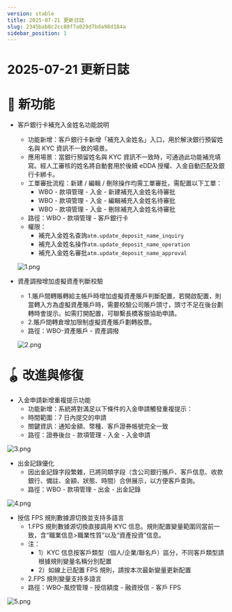 ```yaml
---
version: stable
title: 2025-07-21 更新日誌
slug: 2345bab0c2cc80f7a029d7bda98d184a
sidebar_position: 1
---
```



# 2025-07-21 更新日誌


# 🎉 新功能

- 客戶銀行卡補充入金姓名功能說明
    - 功能新增：客戶銀行卡新增「補充入金姓名」入口，用於解決銀行預留姓名與 KYC 資訊不一致的場景。
    - 應用場景：當銀行預留姓名與 KYC 資訊不一致時，可通過此功能補充填寫。經人工審核的姓名將自動套用於後續 eDDA 授權、入金自動匹配及銀行卡綁卡。
    - 工單審批流程：新建 / 編輯 / 刪除操作均需工單審批，需配置以下工單：
        - WBO - 款項管理 - 入金 - 新建補充入金姓名待審批
        - WBO - 款項管理 - 入金 - 編輯補充入金姓名待審批
        - WBO - 款項管理 - 入金 - 刪除補充入金姓名待審批
    - 路徑：WBO - 款項管理 - 客戶銀行卡
    - 權限：
        - 補充入金姓名查詢`atm.update_deposit_name_inquiry`
        - 補充入金姓名操作`atm.update_deposit_name_operation`
        - 補充入金姓名審批`atm.update_deposit_name_approval`

    ![1.png](/assets/532a367e95fb9f13935802be4802a69c.png)

- 資產調撥增加虛擬資產判斷校驗
    - 1.賬戶間轉賬轉給主帳戶時增加虛擬資產賬戶判斷配置，若開啟配置，則當轉入方為虛擬資產賬戶時，需要校驗公司賬戶頭寸，頭寸不足在後台劃轉時會提示。如需打開配置，可聯繫長橋客服協助申請。
    - 2.賬戶間轉倉增加限制虛擬資產賬戶劃轉股票。
    - 路徑：WBO-資產賬戶 - 資產調撥

    ![2.png](/assets/6dc635e7e8ce0583cccbd8679097c980.png)


# 🪀 改進與修復

- 入金申請新增重複提示功能
    - 功能新增：系統將對滿足以下條件的入金申請觸發重複提示：
    - 時間範圍：7 日內提交的申請
    - 關鍵資訊：通知金額、幣種、客戶證券帳號完全一致
    - 路徑：證券後台 - 款項管理 - 入金 - 入金申請

![3.png](/assets/64886661a5c5fc7c8714e4384d046cbe.png)

- 出金記錄優化
    - 因出金記錄字段繁雜，已將同類字段（含公司銀行賬戶、客戶信息、收款銀行、備註、金額、狀態、時間）合併展示，以方便客戶查詢。
    - 路徑：WBO - 款項管理 - 出金 - 出金記錄

![4.png](/assets/5ced31319e1a8970f5f11cebffa510ff.png)

- 授信 FPS 規則數據源切換並支持多語言
    - 1.FPS 規則數據源切換直接調用 KYC 信息。規則配置變量範圍同當前一致，含“職業信息>職業性質”以及“資產投資”信息。
    - 注：
        - 1）KYC 信息按客戶類型（個人/企業/聯名戶）區分，不同客戶類型請根據規則變量名稱分別配置
        - 2）如線上已配置 FPS 規則，請按本次最新變量更新配置
    - 2.FPS 規則變量支持多語言
    - 路徑：WBO-風控管理 - 授信額度 - 融資授信 - 客戶 FPS

![5.png](/assets/aace6646951fde3e920fa4bd7cd420f2.png)

